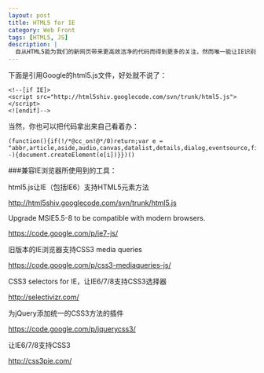 ```yaml
---
layout: post
title: HTML5 for IE
category: Web Front
tags: [HTML5, JS]
description: |
  自从HTML5能为我们的新网页带来更高效洁净的代码而得到更多的关注，然而唯一能让IE识别那些新元素的途径是使用HTML5 shiv,感谢remy sharp为我们提供了这个迷你脚本来解决IE支持HTML5的问题。
---
```

下面是引用Google的html5.js文件，好处就不说了：

    <!--[if IE]>
    <script src="http://html5shiv.googlecode.com/svn/trunk/html5.js"></script>
    <![endif]-->



当然，你也可以把代码拿出来自己看着办：

    (function(){if(!/*@cc_on!@*/0)return;var e = "abbr,article,aside,audio,canvas,datalist,details,dialog,eventsource,figure,footer,header,hgroup,mark,menu,meter,nav,output,progress,section,time,video".split(','),i=e.length;while(i--){document.createElement(e[i])}})()


###兼容IE浏览器所使用到的工具：

html5.js让IE（包括IE6）支持HTML5元素方法

<http://html5shiv.googlecode.com/svn/trunk/html5.js>

Upgrade MSIE5.5-8 to be compatible with modern browsers.

<https://code.google.com/p/ie7-js/>

旧版本的IE浏览器支持CSS3 media queries

<https://code.google.com/p/css3-mediaqueries-js/>

CSS3 selectors for IE，让IE6/7/8支持CSS3选择器

<http://selectivizr.com/>

为jQuery添加统一的CSS3方法的插件

<https://code.google.com/p/jquerycss3/>

让IE6/7/8支持CSS3

<http://css3pie.com/>

